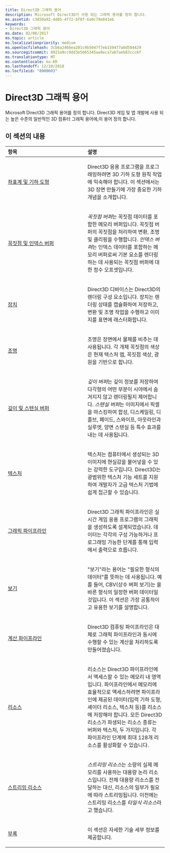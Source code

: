 ```yaml
---
title: Direct3D 그래픽 용어
description: Microsoft Direct3D가 사용 되는 그래픽 용어를 정의 합니다.
ms.assetid: c3850a92-4d05-4f72-bf0f-6a0c79e841eb
keywords:
- Direct3D 그래픽 용어
ms.date: 02/08/2017
ms.topic: article
ms.localizationpriority: medium
ms.openlocfilehash: 3cb6a2466ea201c9b5047f7eb159477a0d584429
ms.sourcegitcommit: 8921a9cc0dd3e5665345ae8eca7ab7aeb83ccc6f
ms.translationtype: MT
ms.contentlocale: ko-KR
ms.lasthandoff: 12/10/2018
ms.locfileid: "8900603"
---
```

# <a name="direct3d-graphics-glossary"></a>Direct3D 그래픽 용어


Microsoft Direct3D 그래픽 용어를 정의 합니다. Direct3D 게임 및 앱 개발에 사용 되는 높은 수준의 일반적인 3D 컴퓨터 그래픽 용어에,이 용어 정의 합니다.

## <a name="span-idin-this-sectionspanin-this-section"></a><span id="in-this-section"></span>이 섹션의 내용


<table>
<colgroup>
<col width="50%" />
<col width="50%" />
</colgroup>
<thead>
<tr class="header">
<th align="left">항목</th>
<th align="left">설명</th>
</tr>
</thead>
<tbody>
<tr class="odd">
<td align="left"><p><a href="coordinate-systems-and-geometry.md">좌표계 및 기하 도형</a></p></td>
<td align="left"><p>Direct3D 응용 프로그램을 프로그래밍하려면 3D 기하 도형 원칙 작업에 익숙해야 합니다. 이 섹션에서는 3D 장면 만들기에 가장 중요한 기하 개념을 소개합니다.</p></td>
</tr>
<tr class="even">
<td align="left"><p><a href="vertex-and-index-buffers.md">꼭짓점 및 인덱스 버퍼</a></p></td>
<td align="left"><p><em>꼭짓점 버퍼</em>는 꼭짓점 데이터를 포함한 메모리 버퍼입니다. 꼭짓점 버퍼의 꼭짓점을 처리하여 변환, 조명 및 클리핑을 수행합니다. <em>인덱스 버퍼</em>는 인덱스 데이터를 포함하는 메모리 버퍼로써 기본 요소를 렌더링하는 데 사용되는 꼭짓점 버퍼에 대한 정수 오프셋입니다.</p></td>
</tr>
<tr class="odd">
<td align="left"><p><a href="devices.md">장치</a></p></td>
<td align="left"><p>Direct3D 디바이스는 Direct3D의 렌더링 구성 요소입니다. 장치는 렌더링 상태를 캡슐화하여 저장하고, 변환 및 조명 작업을 수행하고 이미지를 표면에 래스터화합니다.</p></td>
</tr>
<tr class="even">
<td align="left"><p><a href="lights-and-materials.md">조명</a></p></td>
<td align="left"><p>조명은 장면에서 물체를 비추는 데 사용됩니다. 각 개체 꼭짓점의 색상은 현재 텍스처 맵, 꼭짓점 색상, 광원을 기반으로 합니다.</p></td>
</tr>
<tr class="odd">
<td align="left"><p><a href="depth-and-stencil-buffers.md">깊이 및 스텐실 버퍼</a></p></td>
<td align="left"><p><em>깊이 버퍼</em>는 깊이 정보를 저장하여 다각형의 어떤 부분이 시야에서 숨겨지지 않고 렌더링될지 제어합니다. <em>스텐실 버퍼</em>는 이미지에서 픽셀을 마스킹하여 합성, 디스케일링, 디졸브, 페이드, 스와이프, 아웃라인과 실루엣, 양면 스텐실 등 특수 효과를 내는 데 사용됩니다.</p></td>
</tr>
<tr class="even">
<td align="left"><p><a href="textures.md">텍스처</a></p></td>
<td align="left"><p>텍스처는 컴퓨터에서 생성되는 3D 이미지에 현실감을 불어넣을 수 있는 강력한 도구입니다. Direct3D는 광범위한 텍스처 기능 세트를 지원하여 개발자가 고급 텍스처 기법에 쉽게 접근할 수 있습니다.</p></td>
</tr>
<tr class="odd">
<td align="left"><p><a href="graphics-pipeline.md">그래픽 파이프라인</a></p></td>
<td align="left"><p>Direct3D 그래픽 파이프라인은 실시간 게임 응용 프로그램의 그래픽을 생성하도록 설계되었습니다. 데이터는 각각의 구성 가능하거나 프로그래밍 가능한 단계를 통해 입력에서 출력으로 흐릅니다.</p></td>
</tr>
<tr class="even">
<td align="left"><p><a href="views.md">보기</a></p></td>
<td align="left"><p>&quot;보기&quot;라는 용어는 &quot;필요한 형식의 데이터&quot;를 뜻하는 데 사용됩니다. 예를 들어, CBV(상수 버퍼 보기)는 올바른 형식의 일정한 버퍼 데이터일 것입니다. 이 섹션은 가장 공통적이고 유용한 보기를 설명합니다.</p></td>
</tr>
<tr class="odd">
<td align="left"><p><a href="compute-pipeline.md">계산 파이프라인</a></p></td>
<td align="left"><p>Direct3D 컴퓨팅 파이프라인은 대체로 그래픽 파이프라인과 동시에 수행할 수 있는 계산을 처리하도록 만들어졌습니다.</p></td>
</tr>
<tr class="even">
<td align="left"><p><a href="resources.md">리소스</a></p></td>
<td align="left"><p>리소스는 Direct3D 파이프라인에서 액세스할 수 있는 메모리 내 영역입니다. 파이프라인에서 메모리에 효율적으로 액세스하려면 파이프라인에 제공된 데이터(입력 기하 도형, 셰이더 리소스, 텍스처 등)를 리소스에 저장해야 합니다. 모든 Direct3D 리소스가 파생되는 리소스 종류는 버퍼와 텍스처, 두 가지입니다. 각 파이프라인 단계에 최대 128개 리소스를 활성화할 수 있습니다.</p></td>
</tr>
<tr class="odd">
<td align="left"><p><a href="streaming-resources.md">스트리밍 리소스</a></p></td>
<td align="left"><p><em>스트리밍 리소스</em>는 소량의 실제 메모리를 사용하는 대용량 논리 리소스입니다. 전체 대용량 리소스를 전달하는 대신, 리소스의 일부가 필요에 따라 스트리밍됩니다. 이전에는 스트리밍 리소스를 <em>타일식 리소스</em>라고 했습니다.</p></td>
</tr>
<tr class="even">
<td align="left"><p><a href="appendix.md">부록</a></p></td>
<td align="left"><p>이 섹션은 자세한 기술 세부 정보를 제공합니다.</p></td>
</tr>
</tbody>
</table>

 

 

 
